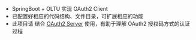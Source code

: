 * SpringBoot + OLTU 实现 OAuth2 Client
* 已配置好相应的代码结构、文件目录，可扩展相应的功能
* 此项目请 结合 [OAuth2 Server](https://github.com/whitecathat/SSM-OAuth) 使用，有助于理解 OAuth2 授权码方式的认证过程
